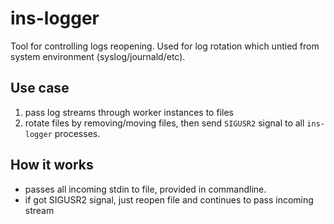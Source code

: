 # ins-logger

Tool for controlling logs reopening.
Used for log rotation which untied from system environment (syslog/journald/etc).

## Use case

1. pass log streams through worker instances to files
2. rotate files by removing/moving files, then send `SIGUSR2` signal to all `ins-logger` processes.

## How it works

- passes all incoming stdin to file, provided in commandline.
- if got SIGUSR2 signal, just reopen file and continues to pass incoming stream
